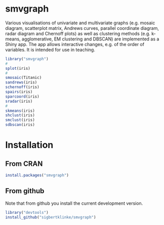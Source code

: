 # smvgraph

Various visualisations of univariate and multivariate graphs (e.g. mosaic diagram, scatterplot matrix, Andrews curves, parallel coordinate diagram, radar diagram and Chernoff plots) as well as clustering methods (e.g. k-means, agglomerative, EM clustering and DBSCAN) are implemented as a Shiny app. The app allows interactive changes, e.g. of the order of variables. It is intended for use in teaching.

```r
library("smvgraph")
#
splot(iris)
# 
smosaic(Titanic)
sandrews(iris)
schernoff(iris)
spairs(iris)
sparcoord(iris)
sradar(iris)
#
skmeans(iris)
shclust(iris)
smclust(iris)
sdbscan(iris)
```

# Installation  

## From CRAN

```R
install.packages("smvgraph")
```

## From github

Note that from github you install the current development version.

```R
library("devtools")
install_github("sigbertklinke/smvgraph")
```
